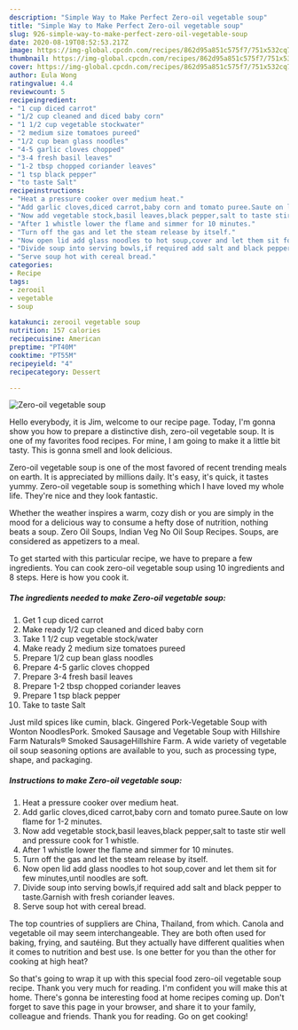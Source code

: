 ```yaml
---
description: "Simple Way to Make Perfect Zero-oil vegetable soup"
title: "Simple Way to Make Perfect Zero-oil vegetable soup"
slug: 926-simple-way-to-make-perfect-zero-oil-vegetable-soup
date: 2020-08-19T08:52:53.217Z
image: https://img-global.cpcdn.com/recipes/862d95a851c575f7/751x532cq70/zero-oil-vegetable-soup-recipe-main-photo.jpg
thumbnail: https://img-global.cpcdn.com/recipes/862d95a851c575f7/751x532cq70/zero-oil-vegetable-soup-recipe-main-photo.jpg
cover: https://img-global.cpcdn.com/recipes/862d95a851c575f7/751x532cq70/zero-oil-vegetable-soup-recipe-main-photo.jpg
author: Eula Wong
ratingvalue: 4.4
reviewcount: 5
recipeingredient:
- "1 cup diced carrot"
- "1/2 cup cleaned and diced baby corn"
- "1 1/2 cup vegetable stockwater"
- "2 medium size tomatoes pureed"
- "1/2 cup bean glass noodles"
- "4-5 garlic cloves chopped"
- "3-4 fresh basil leaves"
- "1-2 tbsp chopped coriander leaves"
- "1 tsp black pepper"
- "to taste Salt"
recipeinstructions:
- "Heat a pressure cooker over medium heat."
- "Add garlic cloves,diced carrot,baby corn and tomato puree.Saute on low flame for 1-2 minutes."
- "Now add vegetable stock,basil leaves,black pepper,salt to taste stir well and pressure cook for 1 whistle."
- "After 1 whistle lower the flame and simmer for 10 minutes."
- "Turn off the gas and let the steam release by itself."
- "Now open lid add glass noodles to hot soup,cover and let them sit for few minutes,until noodles are soft."
- "Divide soup into serving bowls,if required add salt and black pepper to taste.Garnish with fresh coriander leaves."
- "Serve soup hot with cereal bread."
categories:
- Recipe
tags:
- zerooil
- vegetable
- soup

katakunci: zerooil vegetable soup 
nutrition: 157 calories
recipecuisine: American
preptime: "PT40M"
cooktime: "PT55M"
recipeyield: "4"
recipecategory: Dessert

---
```



![Zero-oil vegetable soup](https://img-global.cpcdn.com/recipes/862d95a851c575f7/751x532cq70/zero-oil-vegetable-soup-recipe-main-photo.jpg)

Hello everybody, it is Jim, welcome to our recipe page. Today, I'm gonna show you how to prepare a distinctive dish, zero-oil vegetable soup. It is one of my favorites food recipes. For mine, I am going to make it a little bit tasty. This is gonna smell and look delicious.

Zero-oil vegetable soup is one of the most favored of recent trending meals on earth. It is appreciated by millions daily. It's easy, it's quick, it tastes yummy. Zero-oil vegetable soup is something which I have loved my whole life. They're nice and they look fantastic.

Whether the weather inspires a warm, cozy dish or you are simply in the mood for a delicious way to consume a hefty dose of nutrition, nothing beats a soup. Zero Oil Soups, Indian Veg No Oil Soup Recipes. Soups, are considered as appetizers to a meal.


To get started with this particular recipe, we have to prepare a few ingredients. You can cook zero-oil vegetable soup using 10 ingredients and 8 steps. Here is how you cook it.

<!--inarticleads1-->

##### The ingredients needed to make Zero-oil vegetable soup:

1. Get 1 cup diced carrot
1. Make ready 1/2 cup cleaned and diced baby corn
1. Take 1 1/2 cup vegetable stock/water
1. Make ready 2 medium size tomatoes pureed
1. Prepare 1/2 cup bean glass noodles
1. Prepare 4-5 garlic cloves chopped
1. Prepare 3-4 fresh basil leaves
1. Prepare 1-2 tbsp chopped coriander leaves
1. Prepare 1 tsp black pepper
1. Take to taste Salt


Just mild spices like cumin, black. Gingered Pork-Vegetable Soup with Wonton NoodlesPork. Smoked Sausage and Vegetable Soup with Hillshire Farm Naturals® Smoked SausageHillshire Farm. A wide variety of vegetable oil soup seasoning options are available to you, such as processing type, shape, and packaging. 

<!--inarticleads2-->

##### Instructions to make Zero-oil vegetable soup:

1. Heat a pressure cooker over medium heat.
1. Add garlic cloves,diced carrot,baby corn and tomato puree.Saute on low flame for 1-2 minutes.
1. Now add vegetable stock,basil leaves,black pepper,salt to taste stir well and pressure cook for 1 whistle.
1. After 1 whistle lower the flame and simmer for 10 minutes.
1. Turn off the gas and let the steam release by itself.
1. Now open lid add glass noodles to hot soup,cover and let them sit for few minutes,until noodles are soft.
1. Divide soup into serving bowls,if required add salt and black pepper to taste.Garnish with fresh coriander leaves.
1. Serve soup hot with cereal bread.


The top countries of suppliers are China, Thailand, from which. Canola and vegetable oil may seem interchangeable. They are both often used for baking, frying, and sautéing. But they actually have different qualities when it comes to nutrition and best use. Is one better for you than the other for cooking at high heat? 

So that's going to wrap it up with this special food zero-oil vegetable soup recipe. Thank you very much for reading. I'm confident you will make this at home. There's gonna be interesting food at home recipes coming up. Don't forget to save this page in your browser, and share it to your family, colleague and friends. Thank you for reading. Go on get cooking!
